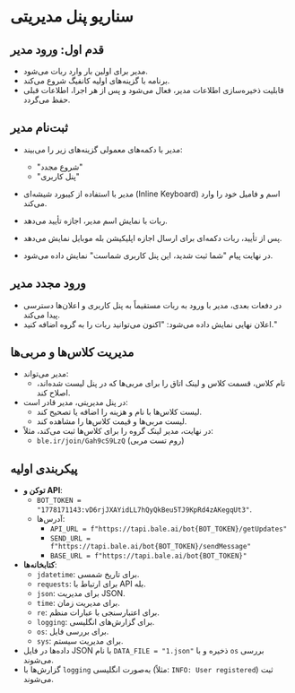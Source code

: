 # سناریو پنل مدیریتی

## قدم اول: ورود مدیر
- مدیر برای اولین بار وارد ربات می‌شود.
- برنامه با گزینه‌های اولیه کانفیگ شروع می‌کند.
- قابلیت ذخیره‌سازی اطلاعات مدیر،  فعال می‌شود و پس از هر اجرا، اطلاعات قبلی حفظ می‌گردد.

## ثبت‌نام مدیر
- مدیر با دکمه‌های معمولی گزینه‌های زیر را می‌بیند:
  - "شروع مجدد"
  - "پنل کاربری"
- مدیر با استفاده از کیبورد شیشه‌ای (Inline Keyboard) اسم و فامیل خود را وارد می‌کند.
- ربات با نمایش اسم مدیر، اجازه تأیید می‌دهد.

- پس از تأیید، ربات دکمه‌ای برای ارسال اجازه اپلیکیشن بله موبایل نمایش می‌دهد.
- در نهایت پیام "شما ثبت شدید، این پنل کاربری شماست" نمایش داده می‌شود.

## ورود مجدد مدیر
- در دفعات بعدی، مدیر با ورود به ربات مستقیماً به پنل کاربری و اعلان‌ها دسترسی پیدا می‌کند.
- اعلان نهایی نمایش داده می‌شود: "اکنون می‌توانید ربات را به گروه اضافه کنید."

## مدیریت کلاس‌ها و مربی‌ها
- مدیر می‌تواند:
  - نام کلاس، قسمت کلاس و لینک اتاق را برای مربی‌ها که در پنل لیست شده‌اند، اصلاح کند.
- در پنل مدیریتی، مدیر قادر است:
  - لیست کلاس‌ها با نام و هزینه را اضافه یا تصحیح کند.
  - لیست مربی‌ها و قیمت کلاس‌ها را مشاهده کند.
- در نهایت، مدیر لینک گروه را برای کلاس‌ها ثبت می‌کند، مثلاً:
  - `ble.ir/join/Gah9cS9LzQ` (روم تست مربی)

## پیکربندی اولیه
- **توکن و API**:
  - `BOT_TOKEN = "1778171143:vD6rjJXAYidLL7hQyQkBeu5TJ9KpRd4zAKegqUt3"`.
  - آدرس‌ها:
    - `API_URL = f"https://tapi.bale.ai/bot{BOT_TOKEN}/getUpdates"`
    - `SEND_URL = f"https://tapi.bale.ai/bot{BOT_TOKEN}/sendMessage"`
    - `BASE_URL = f"https://tapi.bale.ai/bot{BOT_TOKEN}"`
- **کتابخانه‌ها**:
  - `jdatetime`: برای تاریخ شمسی.
  - `requests`: برای ارتباط با API بله.
  - `json`: برای مدیریت JSON.
  - `time`: برای مدیریت زمان.
  - `re`: برای اعتبارسنجی با عبارات منظم.
  - `logging`: برای گزارش‌های انگلیسی.
  - `os`: برای بررسی فایل.
  - `sys`: برای مدیریت سیستم.
- داده‌ها در فایل JSON با نام `DATA_FILE = "1.json"` ذخیره و با `os` بررسی می‌شوند.
- گزارش‌ها با `logging` به‌صورت انگلیسی (مثلاً: `INFO: User registered`) ثبت می‌شوند.